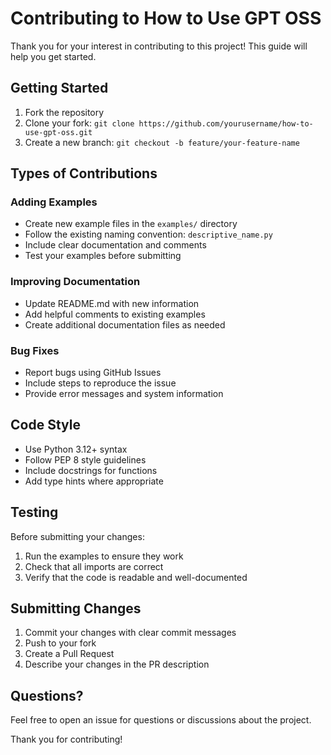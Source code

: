 # Contributing to How to Use GPT OSS

Thank you for your interest in contributing to this project! This guide will help you get started.

## Getting Started

1. Fork the repository
2. Clone your fork: `git clone https://github.com/yourusername/how-to-use-gpt-oss.git`
3. Create a new branch: `git checkout -b feature/your-feature-name`

## Types of Contributions

### Adding Examples
- Create new example files in the `examples/` directory
- Follow the existing naming convention: `descriptive_name.py`
- Include clear documentation and comments
- Test your examples before submitting

### Improving Documentation
- Update README.md with new information
- Add helpful comments to existing examples
- Create additional documentation files as needed

### Bug Fixes
- Report bugs using GitHub Issues
- Include steps to reproduce the issue
- Provide error messages and system information

## Code Style

- Use Python 3.12+ syntax
- Follow PEP 8 style guidelines
- Include docstrings for functions
- Add type hints where appropriate

## Testing

Before submitting your changes:
1. Run the examples to ensure they work
2. Check that all imports are correct
3. Verify that the code is readable and well-documented

## Submitting Changes

1. Commit your changes with clear commit messages
2. Push to your fork
3. Create a Pull Request
4. Describe your changes in the PR description

## Questions?

Feel free to open an issue for questions or discussions about the project.

Thank you for contributing! 